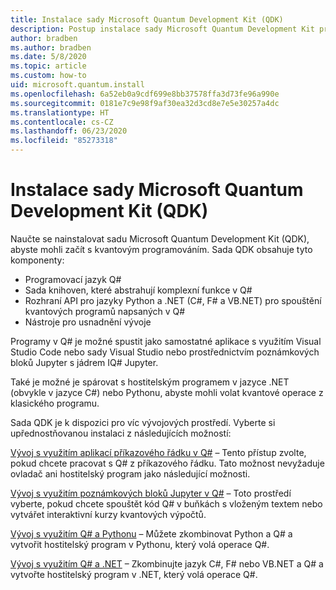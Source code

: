```yaml
---
title: Instalace sady Microsoft Quantum Development Kit (QDK)
description: Postup instalace sady Microsoft Quantum Development Kit pro různá prostředí
author: bradben
ms.author: bradben
ms.date: 5/8/2020
ms.topic: article
ms.custom: how-to
uid: microsoft.quantum.install
ms.openlocfilehash: 6a52eb0a9cdf699e8bb37578ffa3d73fe96a990e
ms.sourcegitcommit: 0181e7c9e98f9af30ea32d3cd8e7e5e30257a4dc
ms.translationtype: HT
ms.contentlocale: cs-CZ
ms.lasthandoff: 06/23/2020
ms.locfileid: "85273318"
---
```

# <a name="install-the-microsoft-quantum-development-kit-qdk"></a>Instalace sady Microsoft Quantum Development Kit (QDK)

Naučte se nainstalovat sadu Microsoft Quantum Development Kit (QDK), abyste mohli začít s kvantovým programováním. Sada QDK obsahuje tyto komponenty:

- Programovací jazyk Q#
- Sada knihoven, které abstrahují komplexní funkce v Q#
- Rozhraní API pro jazyky Python a .NET (C#, F# a VB.NET) pro spouštění kvantových programů napsaných v Q#
- Nástroje pro usnadnění vývoje

Programy v Q# je možné spustit jako samostatné aplikace s využitím Visual Studio Code nebo sady Visual Studio nebo prostřednictvím poznámkových bloků Jupyter s jádrem IQ# Jupyter.

Také je možné je spárovat s hostitelským programem v jazyce .NET (obvykle v jazyce C#) nebo Pythonu, abyste mohli volat kvantové operace z klasického programu.

Sada QDK je k dispozici pro víc vývojových prostředí. Vyberte si upřednostňovanou instalaci z následujících možností:

[Vývoj s využitím aplikací příkazového řádku v Q#](xref:microsoft.quantum.install.standalone) – Tento přístup zvolte, pokud chcete pracovat s Q# z příkazového řádku. Tato možnost nevyžaduje ovladač ani hostitelský program jako následující možnosti.

[Vývoj s využitím poznámkových bloků Jupyter v Q#](xref:microsoft.quantum.install.jupyter) – Toto prostředí vyberte, pokud chcete spouštět kód Q# v buňkách s vloženým textem nebo vytvářet interaktivní kurzy kvantových výpočtů. 

[Vývoj s využitím Q# a Pythonu](xref:microsoft.quantum.install.python) – Můžete zkombinovat Python a Q# a vytvořit hostitelský program v Pythonu, který volá operace Q#.

[Vývoj s využitím Q# a .NET](xref:microsoft.quantum.install.cs) – Zkombinujte jazyk C#, F# nebo VB.NET a Q# a vytvořte hostitelský program v .NET, který volá operace Q#.
